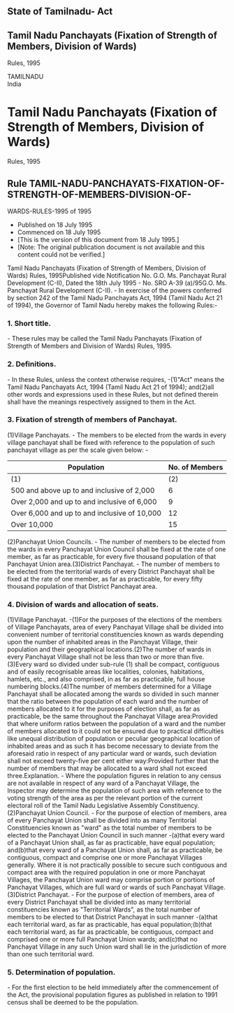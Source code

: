 ## State of Tamilnadu- Act

## Tamil Nadu Panchayats (Fixation of Strength of Members, Division of Wards)
Rules, 1995

TAMILNADU  
India

# Tamil Nadu Panchayats (Fixation of Strength of Members, Division of Wards)
Rules, 1995

## Rule TAMIL-NADU-PANCHAYATS-FIXATION-OF-STRENGTH-OF-MEMBERS-DIVISION-OF-
WARDS-RULES-1995 of 1995

  * Published on 18 July 1995 
  * Commenced on 18 July 1995 
  * [This is the version of this document from 18 July 1995.] 
  * [Note: The original publication document is not available and this content could not be verified.] 

Tamil Nadu Panchayats (Fixation of Strength of Members, Division of Wards)
Rules, 1995Published vide Notification No. G.O. Ms. Panchayat Rural
Development (C-II), Dated the 18th July 1995 - No. SRO A-39 (a)/95G.O. Ms.
Panchayat Rural Development (C-II). - In exercise of the powers conferred by
section 242 of the Tamil Nadu Panchayats Act, 1994 (Tamil Nadu Act 21 of
1994), the Governor of Tamil Nadu hereby makes the following Rules:-

### 1. Short title.

\- These rules may be called the Tamil Nadu Panchayats (Fixation of Strength
of Members and Division of Wards) Rules, 1995.

### 2. Definitions.

\- In these Rules, unless the context otherwise requires, -(1)"Act" means the
Tamil Nadu Panchayats Act, 1994 (Tamil Nadu Act 21 of 1994); and(2)all other
words and expressions used in these Rules, but not defined therein shall have
the meanings respectively assigned to them in the Act.

### 3. Fixation of strength of members of Panchayat.

(1)Village Panchayats. - The members to be elected from the wards in every
village panchayat shall be fixed with reference to the population of such
panchayat village as per the scale given below: -

Population | No. of Members  
---|---  
(1) | (2)  
500 and above up to and inclusive of 2,000 | 6  
Over 2,000 and up to and inclusive of 6,000 | 9  
Over 6,000 and up to and inclusive of 10,000 | 12  
Over 10,000 | 15  
  
(2)Panchayat Union Councils. - The number of members to be elected from the
wards in every Panchayat Union Council shall be fixed at the rate of one
member, as far as practicable, for every five thousand population of that
Panchayat Union area.(3)District Panchayat. - The number of members to be
elected from the territorial wards of every District Panchayat shall be fixed
at the rate of one member, as far as practicable, for every fifty thousand
population of that District Panchayat area.

### 4. Division of wards and allocation of seats.

(1)Village Panchayat. -(1)For the purposes of the elections of the members of
Village Panchayats, area of every Panchayat Village shall be divided into
convenient number of territorial constituencies known as wards depending upon
the number of inhabited areas in the Panchayat Village, their population and
their geographical locations.(2)The number of wards in every Panchayat Village
shall not be less than two or more than five.(3)Every ward so divided under
sub-rule (1) shall be compact, contiguous and of easily recognisable areas
like localities, colonies, habitations, hamlets, etc., and also comprised, in
as far as practicable, full house numbering blocks.(4)The number of members
determined for a Village Panchayat shall be allocated among the wards so
divided in such manner that the ratio between the population of each ward and
the number of members allocated to it for the purposes of election shall, as
far as practicable, be the same throughout the Panchayat Village area:Provided
that where uniform ratios between the population of a ward and the number of
members allocated to it could not be ensured due to practical difficulties
like unequal distribution of population or peculiar geographical location of
inhabited areas and as such it has become necessary to deviate from the
aforesaid ratio in respect of any particular ward or wards, such deviation
shall not exceed twenty-five per cent either way:Provided further that the
number of members that may be allocated to a ward shall not exceed
three.Explanation. - Where the population figures in relation to any census
are not available in respect of any ward of a Panchayat Village, the Inspector
may determine the population of such area with reference to the voting
strength of the area as per the relevant portion of the current electoral roll
of the Tamil Nadu Legislative Assembly Constituency.(2)Panchayat Union
Council. - For the purpose of election of members, area of every Panchayat
Union shall be divided into as many Territorial Constituencies known as "ward"
as the total number of members to be elected to the Panchayat Union Council in
such manner -(a)that every ward of a Panchayat Union shall, as far as
practicable, have equal population; and(b)that every ward of a Panchayat Union
shall, as far as practicable, be contiguous, compact and comprise one or more
Panchayat Villages generally. Where it is not practically possible to secure
such contiguous and compact area with the required population in one or more
Panchayat Villages, the Panchayat Union ward may comprise portion or portions
of Panchayat Villages, which are full ward or wards of such Panchayat
Village.(3)District Panchayat. - For the purpose of election of members, area
of every District Panchayat shall be divided into as many territorial
constituencies known as "Territorial Wards", as the total number of members to
be elected to that District Panchayat in such manner -(a)that each territorial
ward, as far as practicable, has equal population;(b)that each territorial
ward, as far as practicable, be contiguous, compact and comprised one or more
full Panchayat Union wards; and(c)that no Panchayat Village in any such Union
ward shall lie in the jurisdiction of more than one such territorial ward.

### 5. Determination of population.

\- For the first election to be held immediately after the commencement of the
Act, the provisional population figures as published in relation to 1991
census shall be deemed to be the population.


